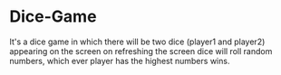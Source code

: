 # Dice-Game
It's a dice game in which there will be two dice (player1 and player2) appearing on the screen on refreshing the screen dice will roll random numbers, which ever player has the highest  numbers wins.
